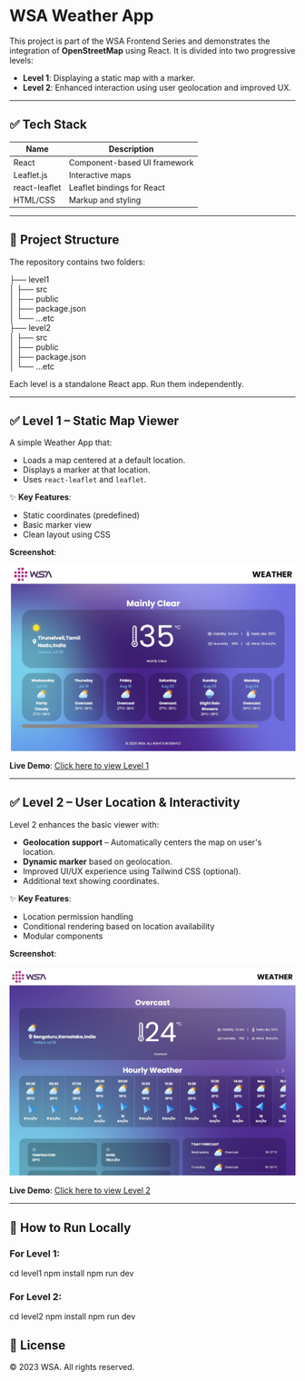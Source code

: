 # WSA Weather App 

This project is part of the WSA Frontend Series and demonstrates the integration of **OpenStreetMap** using React. It is divided into two progressive levels:

- **Level 1**: Displaying a static map with a marker.
- **Level 2**: Enhanced interaction using user geolocation and improved UX.

<hr/>

## ✅ Tech Stack

| Name       | Description                     |
|------------|---------------------------------|
| React      | Component-based UI framework    |
| Leaflet.js | Interactive maps                |
| react-leaflet | Leaflet bindings for React   |
| HTML/CSS   | Markup and styling              |

<hr/>

## 📁 Project Structure

The repository contains two folders:

├── level1 <br>
│ ├── src <br>
│ ├── public <br>
│ ├── package.json <br>
│ └── ...etc <br>
├── level2 <br>
│ ├── src <br>
│ ├── public <br>
│ ├── package.json <br>
│ └── ...etc <br>

Each level is a standalone React app. Run them independently.

---

## ✅ Level 1 – Static Map Viewer

A simple Weather App that:

- Loads a map centered at a default location.
- Displays a marker at that location.
- Uses `react-leaflet` and `leaflet`.

✨ **Key Features**:

- Static coordinates (predefined)
- Basic marker view
- Clean layout using CSS

 **Screenshot**:

![Level 1 Screenshot](level1/public/wsa-weather-app-level1-screenshot.jpg)

 **Live Demo**: [Click here to view Level 1](https://emertxeinfotech.github.io/wsa-weather-app/level1/)

---

## ✅ Level 2 – User Location & Interactivity

Level 2 enhances the basic viewer with:

- **Geolocation support** – Automatically centers the map on user's location.
- **Dynamic marker** based on geolocation.
- Improved UI/UX experience using Tailwind CSS (optional).
- Additional text showing coordinates.

✨ **Key Features**:

- Location permission handling
- Conditional rendering based on location availability
- Modular components

 **Screenshot**:

![Level 2 Screenshot](level2/public/wsa-weather-app-level2-screenshot.jpg)

 **Live Demo**: [Click here to view Level 2](https://emertxeinfotech.github.io/wsa-weather-app/level2/)

---

## 📌 How to Run Locally

### For Level 1:
cd level1
npm install
npm run dev

### For Level 2:
cd level2
npm install
npm run dev

## 📄 License
© 2023 WSA. All rights reserved.
